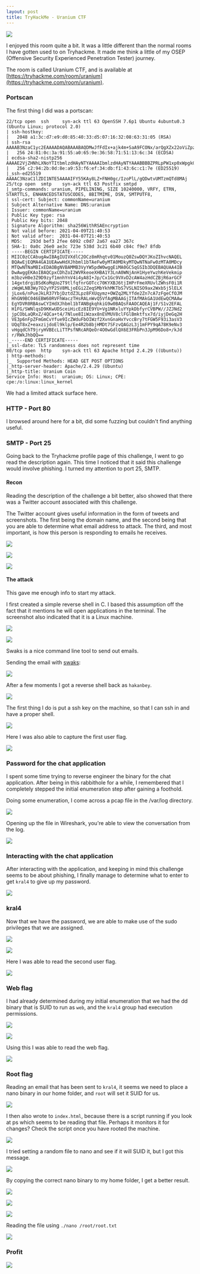 ```yaml
---
layout: post
title: TryHackMe - Uranium CTF
---
```


![](/assets/2021-08-21-14-35-10.png)

I enjoyed this room quite a bit.  It was a little different than the normal rooms I have gotten used to on Tryhackme.  It made me think a little of my OSEP (Offensive Security Experienced Penetration Tester) journey. 

The room is called Uranium CTF, and is available at [https://tryhackme.com/room/uranium](https://tryhackme.com/room/uranium).

### Portscan

The first thing I did was a portscan:

```
22/tcp open  ssh     syn-ack ttl 63 OpenSSH 7.6p1 Ubuntu 4ubuntu0.3 (Ubuntu Linux; protocol 2.0)
| ssh-hostkey: 
|   2048 a1:3c:d7:e9:d0:85:40:33:d5:07:16:32:08:63:31:05 (RSA)
| ssh-rsa AAAAB3NzaC1yc2EAAAADAQABAAABAQDMwJfFdIx+ajk4m+SaA9FCONx/arQgXZx22oViZpzp6QSuMYI3u4GXubPf+P/1AKjrdTZ2UtLt3HszSNuf3V/RMQgvXYrPGFmClvfnZZ88an/oz38l4aGTnZ1LJ8upLU90METx4YXcA9uM3u0dECXfUMqFHX+wwFxP/WKUJ7lX3Ae7H+Uj2Bwrw76d8Ndwf3a/EDZ6gTzYTgrgprZQeBbriJM9yrjljakLNCajdDzjtDSQs+wXwme2MXx8u7aAZ4ofL7cuGxCPil2R92HWrKomMQ7Iyd9SMre3rCLhSOhbYnJGTwl3P6fEqCPqp2shMO2AYVrgz0jC6ou8iM3jGe4t
|   256 24:81:0c:3a:91:55:a0:65:9e:36:58:71:51:13:6c:34 (ECDSA)
| ecdsa-sha2-nistp256 AAAAE2VjZHNhLXNoYTItbmlzdHAyNTYAAAAIbmlzdHAyNTYAAABBBBZPRLpPW1xp0xWpgkGvpFwR6tKPTMRvjkAbiwoPC/qCKUYg2p06XDFCMHNDmuqIC5SHvnqZqM0EdwJIuUkFvIE=
|   256 c2:94:2b:0d:8e:a9:53:f6:ef:34:db:f1:43:6c:c1:7e (ED25519)
|_ssh-ed25519 AAAAC3NzaC1lZDI1NTE5AAAAIFY55KAy8LZ+FNH0gc/IzoPlL/gQDwtvUMTzmQTd8MAj
25/tcp open  smtp    syn-ack ttl 63 Postfix smtpd
|_smtp-commands: uranium, PIPELINING, SIZE 10240000, VRFY, ETRN, STARTTLS, ENHANCEDSTATUSCODES, 8BITMIME, DSN, SMTPUTF8, 
| ssl-cert: Subject: commonName=uranium
| Subject Alternative Name: DNS:uranium
| Issuer: commonName=uranium
| Public Key type: rsa
| Public Key bits: 2048
| Signature Algorithm: sha256WithRSAEncryption
| Not valid before: 2021-04-09T21:40:53
| Not valid after:  2031-04-07T21:40:53
| MD5:   293d bef3 2fee 6092 c0d7 2a67 ea27 367c
| SHA-1: 0a0c 26e0 ae3c 723e 538d 3c21 6b40 c84c f9e7 8fdb
| -----BEGIN CERTIFICATE-----
| MIIC0zCCAbugAwIBAgIUIVXdlC2OCz8mRhqtv01MouzQ0ZswDQYJKoZIhvcNAQEL
| BQAwEjEQMA4GA1UEAwwHdXJhbml1bTAeFw0yMTA0MDkyMTQwNTNaFw0zMTA0MDcy
| MTQwNTNaMBIxEDAOBgNVBAMMB3VyYW5pdW0wggEiMA0GCSqGSIb3DQEBAQUAA4IB
| DwAwggEKAoIBAQCpxCDhZoI2WVRkeoeXHBA1Y3LnA0WNjAnH1HyeYwzhKeVekmip
| m3bzvH0e3Z9D9zyf1mnhYnV4i4yA8I+Jp/Cx1Gc9VXvD2cAW4azHdCZBjR6arGCF
| 14gxtdrgiBSdKoMqUo2T9tlfqfnrGOTcc70KYXBJ6tjIHPrFmeXRUvlZWhsF0i1R
| zWqWLNB3Wy7O2yYP2SV8MLjoEGi2ZeqSMbYkhMKTbS7VSLNISO9ax2Wxb5j5lELX
| jLox6/nPueJkLR37YbjDztdZ3Lpz8FXUqymz+OWZq2MLYfde2Zn7cA7zFgeCfOJM
| HhGN9BC046EBW60RVFhWaczTHsRALnWvQ5VfAgMBAAGjITAfMAkGA1UdEwQCMAAw
| EgYDVR0RBAswCYIHdXJhbml1bTANBgkqhkiG9w0BAQsFAAOCAQEAj1F/S1v2EFAL
| H1FG/SWNlqsD9KKwUDSceiHicEz8IE9YU+Vg1NRxluYYpkDbfyrCVBPW//JZJNd2
| jpCObLaQRxZ/4QCa+t4/7Nlue8IiWzax8nEVMUV8clFGlBmktfsx7d/iyjDeGq2H
| VE3p6nFpZFmGmCvYfue9IcZWduFbOIWzf2XvnGnaHxYvccBry7tFGW5F93i3asV3
| UQqT8xZ+eaxzijdoEl9klp/Ee4R2b8bjHMDt7SFzvQAGzL3j1mFPY9qA78K9eNv3
| vHgqdChT9jryHVBEcLiTTPsfNRcARQeOr4O0wGdlQX6E3FRbPn3JpM96Do8+/kJd
| r/RWkJhbQQ==
|_-----END CERTIFICATE-----
|_ssl-date: TLS randomness does not represent time
80/tcp open  http    syn-ack ttl 63 Apache httpd 2.4.29 ((Ubuntu))
| http-methods: 
|_  Supported Methods: HEAD GET POST OPTIONS
|_http-server-header: Apache/2.4.29 (Ubuntu)
|_http-title: Uranium Coin
Service Info: Host:  uranium; OS: Linux; CPE: cpe:/o:linux:linux_kernel
```

We had a limited attack surface here.

### HTTP - Port 80

I browsed around here for a bit, did some fuzzing but couldn't find anything useful.

### SMTP - Port 25

Going back to the Tryhackme profile page of this challenge, I went to go read the description again.  This time I noticed that it said this challenge would involve phishing.  I turned my attention to port 25, SMTP.

#### Recon

Reading the description of the challenge a bit better, also showed that there was a Twitter account associated with this challenge.

The Twitter account gives useful information in the form of tweets and screenshots.  The first being the domain name, and the second being that you are able to determine what email address to attack.  The third, and most important, is how this person is responding to emails he receives.

![](/assets/2021-08-21-14-46-08.png)

![](/assets/2021-08-21-14-46-20.png)

![](/assets/2021-08-21-14-50-40.png)

#### The attack

This gave me enough info to start my attack.  

I first created a simple reverse shell in C.  I based this assumption off the fact that it mentions he will open applications in the terminal.  The screenshot also indicated that it is a Linux machine.

![](/assets/2021-08-21-14-52-32.png)

![](/assets/2021-08-21-14-52-58.png)

Swaks is a nice command line tool to send out emails.  

Sending the email with [swaks](http://www.jetmore.org/john/code/swaks/):

![](/assets/2021-08-21-14-51-56.png)

After a few moments I got a reverse shell back as `hakanbey`.

![](/assets/2021-08-21-14-53-47.png)

The first thing I do is put a ssh key on the machine, so that I can ssh in and have a proper shell.

![](/assets/2021-08-21-15-02-22.png)

Here I was also able to capture the first user flag.

![](/assets/2021-08-21-15-14-20.png)

### Password for the chat application

I spent some time trying to reverse engineer the binary for the chat application.  After being in this rabbithole for a while, I remembered that I completely stepped the initial enumeration step after gaining a foothold.

Doing some enumeration, I come across a pcap file in the /var/log directory.

![](/assets/2021-08-21-15-03-12.png)

Opening up the file in Wireshark, you're able to view the conversation from the log.

![](/assets/2021-08-21-15-04-15.png)

### Interacting with the chat application

After interacting with the application, and keeping in mind this challenge seems to be about phishing, I finally manage to determine what to enter to get `kral4` to give up my password.

![](/assets/2021-08-21-15-08-32.png)

### kral4

Now that we have the password, we are able to make use of the sudo privileges that we are assigned.

![](/assets/2021-08-21-15-10-02.png)

![](/assets/2021-08-21-15-10-25.png)

Here I was able to read the second user flag.

![](/assets/2021-08-21-15-17-26.png)

### Web flag

I had already determined during my initial enumeration that we had the dd binary that is SUID to run as `web`, and the `kral4` group had execution permissions.

![](/assets/2021-08-21-15-12-32.png)

![](/assets/2021-08-21-15-13-21.png)

Using this I was able to read the web flag.

![](/assets/2021-08-21-15-13-00.png)

### Root flag

Reading an email that has been sent to `kral4`, it seems we need to place a nano binary in our home folder, and `root` will set it SUID for us.

![](/assets/2021-08-21-15-20-39.png)

I then also wrote to `index.html`, because there is a script running if you look at ps which seems to be reading that file.  Perhaps it monitors it for changes?  Check the script once you have rooted the machine.

![](/assets/2021-08-21-15-33-51.png)

I tried setting a random file to nano and see if it will SUID it, but I got this message.

![](/assets/2021-08-21-15-21-16.png)

By copying the correct nano binary to my home folder, I get a better result.

![](/assets/2021-08-21-15-34-36.png)

![](/assets/2021-08-21-15-36-03.png)

![](/assets/2021-08-21-15-42-49.png)

Reading the file using `./nano /root/root.txt`

![](/assets/2021-08-21-15-41-01.png)

### Profit

![](/assets/2021-08-21-15-44-09.png)